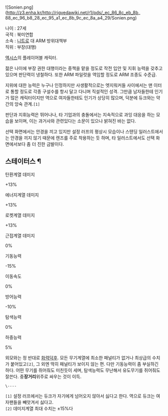 ![Sonien.png](http://z3.enha.kr/http://rigvedawiki.net/r1/pds/_ec_86_8c_eb_8b_
88_ec_96_b8_28_ec_95_a1_ec_8b_9c_ec_8a_a4_29/Sonien.png)

나이 : 27세  
국적 : 북미연합  
소속 : [니트로](%EB%8B%88%ED%8A%B8%EB%A1%9C%28%EC%95%A1%EC%8B%9C%EC%8A%A4%29.md)
대 ARM 방위대책부  
직위 : 부장(대행)

[액시스](%EC%95%A1%EC%8B%9C%EC%8A%A4.md)의 플레이어블 캐릭터.

젊은 나이에 부장 권한 대행이라는 중책을 맡을 정도로 작전 입안 및 지휘 능력을 갖추고 있으며 판단력이 냉철하다. 또한 ARM 파일럿을
역임할 정도로 ARM 조종도 수준급.  

지위에 대한 능력은 누구나 인정하지만 사생활적으로는 엣지워커들 사이에서는 맨 이터로 통할 정도로 각종 구설수를 항시 달고 다니며 직설적인
성격. 그만큼 남자들한테 인기가 많은 캐릭터이지만 역으로 여자들한테도 인기가 상당히 많으며, 덕분에 듀크와는 약간의 앙숙 관계.`[1]`

판단과 지휘능력은 뛰어나나, 타 기업과의 충돌에서는 지속적으로 과잉 대응을 하는 모습을 보이며, 이는 과거사와 관련있다는 소문이 있으나
밝혀진 바는 없다.  

선택 화면에서는 안경을 끼고 있지만 설정 러프의 평상시 모습이나 스탠딩 일러스트에서는 안경을 끼지 않기 때문에 렌즈를 주로 착용하는 듯
하며, 타 일러스트에서도 선택 화면에서보다 좀 더 진한 금발이다.  

## 스테이터스 ¶

  

탄환계열 데미지

+13%

에너지계열 데미지

+13%

로켓계열 데미지

+13%

근접계열 데미지

0%

기동능력

-15% 

이동속도

0%

방어능력

-10% 

탐색능력

0%

하중능력

5%

  
외모와는 정 반대로 [화력덕후](%ED%99%94%EB%A0%A5%EB%8D%95%ED%9B%84.md). 모든 무기계열에 최소한
패널티가 없거나 최상급의 수치가 붙어있고`[2]`, 그 외엔 딱히 패널티가 보이지 않는 편. 다만 기동능력이 좀 부실하긴 하다. 어떤 무기를
쥐어줘도 미친듯이 세며, 탐색능력도 무난해서 유도무기를 쥐어줘도 잘쓴다. 중**장거리**위주로 싸우는 것이 이득.

`\----`

`[1]` 설정 러프에서는 듀크가 자기에게 넘어오지 않아서 싫다고 한다. 역으로 듀크는 여자팬들을 빼앗겨서 싫다고.  
`[2]` 데미지계열 최대 수치는 ±15%다

